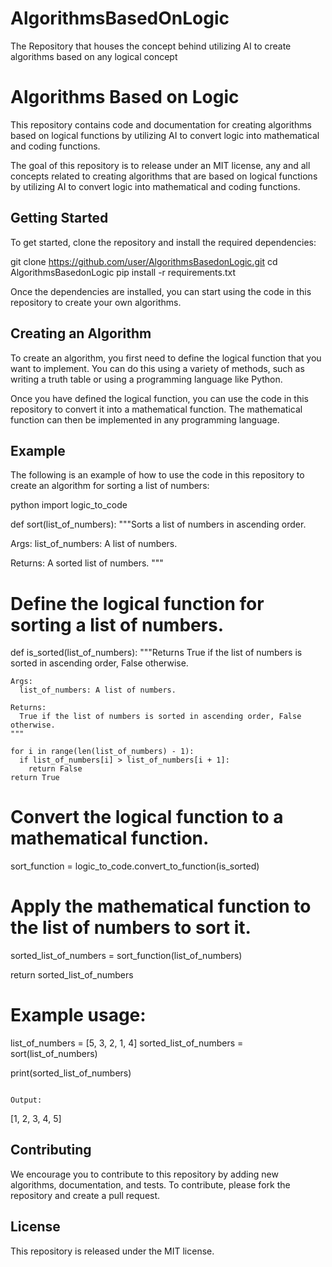 # AlgorithmsBasedOnLogic
The Repository that houses the concept behind utilizing AI to create algorithms based on any logical concept


# Algorithms Based on Logic

This repository contains code and documentation for creating algorithms based on logical functions by utilizing AI to convert logic into mathematical and coding functions.

The goal of this repository is to release under an MIT license, any and all concepts related to creating algorithms that are based on logical functions by utilizing AI to convert logic into mathematical and coding functions.

## Getting Started

To get started, clone the repository and install the required dependencies:


git clone https://github.com/user/AlgorithmsBasedonLogic.git
cd AlgorithmsBasedonLogic
pip install -r requirements.txt


Once the dependencies are installed, you can start using the code in this repository to create your own algorithms.

## Creating an Algorithm

To create an algorithm, you first need to define the logical function that you want to implement. You can do this using a variety of methods, such as writing a truth table or using a programming language like Python.

Once you have defined the logical function, you can use the code in this repository to convert it into a mathematical function. The mathematical function can then be implemented in any programming language.

## Example

The following is an example of how to use the code in this repository to create an algorithm for sorting a list of numbers:

python
import logic_to_code

def sort(list_of_numbers):
  """Sorts a list of numbers in ascending order.

  Args:
    list_of_numbers: A list of numbers.

  Returns:
    A sorted list of numbers.
  """

  # Define the logical function for sorting a list of numbers.
  def is_sorted(list_of_numbers):
    """Returns True if the list of numbers is sorted in ascending order, False otherwise.

    Args:
      list_of_numbers: A list of numbers.

    Returns:
      True if the list of numbers is sorted in ascending order, False otherwise.
    """

    for i in range(len(list_of_numbers) - 1):
      if list_of_numbers[i] > list_of_numbers[i + 1]:
        return False
    return True

  # Convert the logical function to a mathematical function.
  sort_function = logic_to_code.convert_to_function(is_sorted)

  # Apply the mathematical function to the list of numbers to sort it.
  sorted_list_of_numbers = sort_function(list_of_numbers)

  return sorted_list_of_numbers

# Example usage:

list_of_numbers = [5, 3, 2, 1, 4]
sorted_list_of_numbers = sort(list_of_numbers)

print(sorted_list_of_numbers)
```

Output:

```
[1, 2, 3, 4, 5]


## Contributing

We encourage you to contribute to this repository by adding new algorithms, documentation, and tests. To contribute, please fork the repository and create a pull request.

## License

This repository is released under the MIT license.
